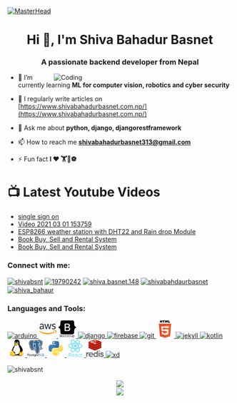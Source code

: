 [![MasterHead](https://homework18.com/images/softraw/django-banner-1.png)]([https://rishavchanda.io](https://homework18.com/images/softraw/django-banner-1.pngp))
<h1 align="center">Hi 👋, I'm Shiva Bahadur Basnet</h1>
<h3 align="center">A passionate backend developer from Nepal</h3>
<img align="right" alt="Coding" width="400" src="https://cdn.dribbble.com/users/1162077/screenshots/3848914/media/320984a9ca58b3c73274c9259ecf6de8.gif">



- 🌱 I’m currently learning **ML for computer vision, robotics and cyber security**

- 📝 I regularly write articles on [https://www.shivabahadurbasnet.com.np/](https://www.shivabahadurbasnet.com.np/)

- 💬 Ask me about **python, django, djangorestframework**

- 📫 How to reach me **shivabahadurbasnet313@gmail.com**

- ⚡ Fun fact **I ❤️ 🏋🏃⚽**

# 📺 Latest Youtube Videos
<!-- YOUTUBE-VIDEOS-LIST:START -->
- [single sign on](https://www.youtube.com/watch?v=YwtOl9rn0UY)
- [Video 2021 03 01 153759](https://www.youtube.com/watch?v=z3GWtmxliSw)
- [ESP8266 weather station with DHT22 and Rain drop Module](https://www.youtube.com/watch?v=-hTzk5vZzfI)
- [Book Buy, Sell and  Rental System](https://www.youtube.com/watch?v=L3RA8nanGtg)
- [Book Buy, Sell and Rental System](https://www.youtube.com/watch?v=5xod2tutOZk)
<!-- YOUTUBE-VIDEOS-LIST:END -->

<h3 align="left">Connect with me:</h3>
<p align="left">
<a href="https://linkedin.com/in/shivabsnt" target="blank"><img align="center" src="https://raw.githubusercontent.com/rahuldkjain/github-profile-readme-generator/master/src/images/icons/Social/linked-in-alt.svg" alt="shivabsnt" height="30" width="40" /></a>
<a href="https://stackoverflow.com/users/19790242" target="blank"><img align="center" src="https://raw.githubusercontent.com/rahuldkjain/github-profile-readme-generator/master/src/images/icons/Social/stack-overflow.svg" alt="19790242" height="30" width="40" /></a>
<a href="https://fb.com/shiva.basnet.148" target="blank"><img align="center" src="https://raw.githubusercontent.com/rahuldkjain/github-profile-readme-generator/master/src/images/icons/Social/facebook.svg" alt="shiva.basnet.148" height="30" width="40" /></a>
<a href="https://instagram.com/shivabahdaurbasnet" target="blank"><img align="center" src="https://raw.githubusercontent.com/rahuldkjain/github-profile-readme-generator/master/src/images/icons/Social/instagram.svg" alt="shivabahdaurbasnet" height="30" width="40" /></a>
<a href="https://www.leetcode.com/shiva_bahaur" target="blank"><img align="center" src="https://raw.githubusercontent.com/rahuldkjain/github-profile-readme-generator/master/src/images/icons/Social/leet-code.svg" alt="shiva_bahaur" height="30" width="40" /></a>
</p>

<h3 align="left">Languages and Tools:</h3>
<p align="left"> <a href="https://www.arduino.cc/" target="_blank" rel="noreferrer"> <img src="https://cdn.worldvectorlogo.com/logos/arduino-1.svg" alt="arduino" width="40" height="40"/> </a> <a href="https://aws.amazon.com" target="_blank" rel="noreferrer"> <img src="https://raw.githubusercontent.com/devicons/devicon/master/icons/amazonwebservices/amazonwebservices-original-wordmark.svg" alt="aws" width="40" height="40"/> </a> <a href="https://getbootstrap.com" target="_blank" rel="noreferrer"> <img src="https://raw.githubusercontent.com/devicons/devicon/master/icons/bootstrap/bootstrap-plain-wordmark.svg" alt="bootstrap" width="40" height="40"/> </a> <a href="https://www.djangoproject.com/" target="_blank" rel="noreferrer"> <img src="https://cdn.worldvectorlogo.com/logos/django.svg" alt="django" width="40" height="40"/> </a> <a href="https://firebase.google.com/" target="_blank" rel="noreferrer"> <img src="https://www.vectorlogo.zone/logos/firebase/firebase-icon.svg" alt="firebase" width="40" height="40"/> </a> <a href="https://git-scm.com/" target="_blank" rel="noreferrer"> <img src="https://www.vectorlogo.zone/logos/git-scm/git-scm-icon.svg" alt="git" width="40" height="40"/> </a> <a href="https://www.w3.org/html/" target="_blank" rel="noreferrer"> <img src="https://raw.githubusercontent.com/devicons/devicon/master/icons/html5/html5-original-wordmark.svg" alt="html5" width="40" height="40"/> </a> <a href="https://jekyllrb.com/" target="_blank" rel="noreferrer"> <img src="https://www.vectorlogo.zone/logos/jekyllrb/jekyllrb-icon.svg" alt="jekyll" width="40" height="40"/> </a> <a href="https://kotlinlang.org" target="_blank" rel="noreferrer"> <img src="https://www.vectorlogo.zone/logos/kotlinlang/kotlinlang-icon.svg" alt="kotlin" width="40" height="40"/> </a> <a href="https://www.linux.org/" target="_blank" rel="noreferrer"> <img src="https://raw.githubusercontent.com/devicons/devicon/master/icons/linux/linux-original.svg" alt="linux" width="40" height="40"/> </a> <a href="https://www.postgresql.org" target="_blank" rel="noreferrer"> <img src="https://raw.githubusercontent.com/devicons/devicon/master/icons/postgresql/postgresql-original-wordmark.svg" alt="postgresql" width="40" height="40"/> </a> <a href="https://www.python.org" target="_blank" rel="noreferrer"> <img src="https://raw.githubusercontent.com/devicons/devicon/master/icons/python/python-original.svg" alt="python" width="40" height="40"/> </a> <a href="https://reactjs.org/" target="_blank" rel="noreferrer"> <img src="https://raw.githubusercontent.com/devicons/devicon/master/icons/react/react-original-wordmark.svg" alt="react" width="40" height="40"/> </a> <a href="https://redis.io" target="_blank" rel="noreferrer"> <img src="https://raw.githubusercontent.com/devicons/devicon/master/icons/redis/redis-original-wordmark.svg" alt="redis" width="40" height="40"/> </a> <a href="https://www.adobe.com/products/xd.html" target="_blank" rel="noreferrer"> <img src="https://cdn.worldvectorlogo.com/logos/adobe-xd.svg" alt="xd" width="40" height="40"/> </a> </p>
<p><img align="center" src="https://github-readme-streak-stats.herokuapp.com/?user=shivabsnt&" alt="shivabsnt" /></p>
<div align="center">
<img src="https://komarev.com/ghpvc/?username=shivabsnt&&style=flat-square" align="center" />
</div>  
<div align="center">
            <a href="https://www.buymeacoffee.com/bshiva" target="_blank" style="display: inline-block;">
                <img
                    src="https://img.shields.io/badge/Donate-Buy%20Me%20A%20Coffee-orange.svg?style=flat-square&logo=buymeacoffee" 
                    align="center"
                />
            </a></div>
<br />

